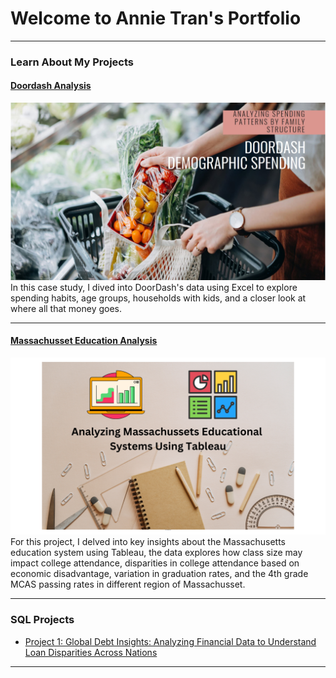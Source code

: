 # Welcome to Annie Tran's Portfolio

---

### Learn About My Projects

#### [Doordash Analysis](https://www.linkedin.com/pulse/analyzing-spending-patterns-doordash-demographics-family-annie-tran-00ulc/?trackingId=pj6iXWrUThSIVgotbPwOMg%3D%3D)
<img src="/images/DoorDash.png?raw=true"/>
In this case study, I dived into DoorDash's data using Excel to explore spending habits, age groups, households with kids, and a closer look at where all that money goes.

---
#### [Massachusset Education Analysis](https://www.loom.com/share/9a01e5c918014d319bb1a248b52a1d8f?sid=97c45fa2-f617-4bed-88ea-ff0ce3dc504e)
<img src="images/Education (1).png?raw=true"/>
For this project, I delved into key insights about the Massachusetts education system using Tableau, the data explores how class size may impact college attendance, disparities in college attendance based on economic disadvantage, variation in graduation rates, and the 4th grade MCAS passing rates in different region of Massachusset. 

---

### SQL Projects

- [Project 1: Global Debt Insights: Analyzing Financial Data to Understand Loan Disparities Across Nations](https://xoxoanhnie.carrd.co/)

---




